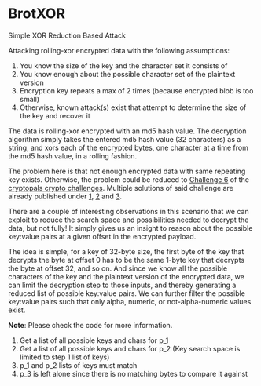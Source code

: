 # BrotXOR
Simple XOR Reduction Based Attack

Attacking rolling-xor encrypted data with the following assumptions:

 1. You know the size of the key and the character set it consists of
 2. You know enough about the possible character set of the plaintext version
 3. Encryption key repeats a max of 2 times (because encrypted blob is too small)
 4. Otherwise, known attack(s) exist that attempt to determine the size of the key and recover it

The data is rolling-xor encrypted with an md5 hash value. The decryption algorithm simply takes the entered md5 hash value (32 characters) as a string, and xors each of the encrypted bytes, one character at a time from the md5 hash value, in a rolling fashion.

The problem here is that not enough encrypted data with same repeating key exists. Otherwise, the problem could be reduced to [Challenge 6](https://cryptopals.com/sets/1/challenges/6) of the [cryptopals crypto challenges](https://cryptopals.com/). Multiple solutions of said challenge are already published under [1](https://laconicwolf.com/2018/06/30/cryptopals-challenge-6-break-repeating-key-xor/), [2](https://carterbancroft.com/breaking-repeating-key-xor-theory/) and [3](https://thmsdnnr.com/tutorials/javascript/cryptopals/2017/09/16/cryptopals-set1-challenge-6-break-repeating-key-XOR.html).

There are a couple of interesting observations in this scenario that we can exploit to reduce the search space and possibilities needed to decrypt the data, but not fully! It simply gives us an insight to reason about the possible key:value pairs at a given offset in the encrypted payload.

The idea is simple, for a key of 32-byte size, the first byte of the key that decrypts the byte at offset 0 has to be the same 1-byte key that decrypts the byte at offset 32, and so on. And since we know all the possible characters of the key and the plaintext version of the encrypted data, we can limit the decryption step to those inputs, and thereby generating a reduced list of possible key:value pairs. We can further filter the possible key:value pairs such that only alpha, numeric, or not-alpha-numeric values exist.

**Note**: Please check the code for more information.

 1. Get a list of all possible keys and chars for p_1
 2. Get a list of all possible keys and chars for p_2 (Key search space is limited to step 1 list of keys)
 3. p_1 and p_2 lists of keys must match
 4. p_3 is left alone since there is no matching bytes to compare it against
